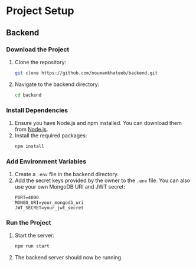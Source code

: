 # Project Setup

## Backend

### Download the Project
1. Clone the repository:
   ```bash
   git clone https://github.com/noumankhateeb/backend.git
   ```
2. Navigate to the backend directory:
   ```bash
   cd backend
   ```

### Install Dependencies
1. Ensure you have Node.js and npm installed. You can download them from [Node.js](https://nodejs.org/).
2. Install the required packages:
   ```bash
   npm install
   ```

### Add Environment Variables
1. Create a `.env` file in the backend directory.
2. Add the secret keys provided by the owner to the `.env` file. You can also use your own MongoDB URI and JWT secret:
   ```plaintext
   PORT=4000
   MONGO_URI=your_mongodb_uri
   JWT_SECRET=your_jwt_secret
   ```

### Run the Project
1. Start the server:
   ```bash
   npm run start
   ```
2. The backend server should now be running.